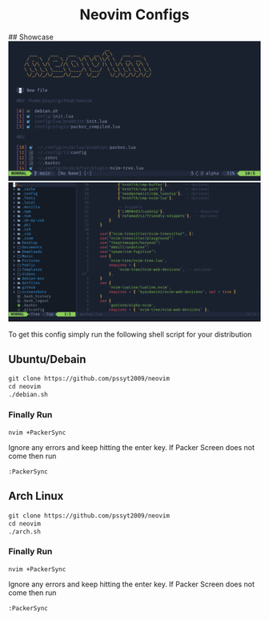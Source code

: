 <h1 align="center">Neovim Configs</h1>
## Showcase
<img src="https://raw.githubusercontent.com/pssyt2009/neovim/main/2023-03-18_16-33.png"></img>
<img src="https://raw.githubusercontent.com/pssyt2009/neovim/main/2023-03-18_16-23.png"></img>

To get this config simply run the following shell script for your distribution

## Ubuntu/Debain
```
git clone https://github.com/pssyt2009/neovim
cd neovim
./debian.sh
```
### Finally Run
```
nvim +PackerSync
```
Ignore any errors and keep hitting the enter key. If Packer Screen does not come then run
```
:PackerSync
```
## Arch Linux
```
git clone https://github.com/pssyt2009/neovim
cd neovim
./arch.sh
```
### Finally Run
```
nvim +PackerSync
```
Ignore any errors and keep hitting the enter key. If Packer Screen does not come then run
```
:PackerSync
```
